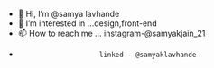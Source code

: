 - 👋 Hi, I’m @samya lavhande
- 👀 I’m interested in ...design,front-end 
- 📫 How to reach me ... instagram-@samyakjain_21
-                         linked - @samyaklavhande

<!---
samyakjain0412/samyakjain0412 is a ✨ special ✨ repository because its `README.md` (this file) appears on your GitHub profile.
You can click the Preview link to take a look at your changes.
--->
